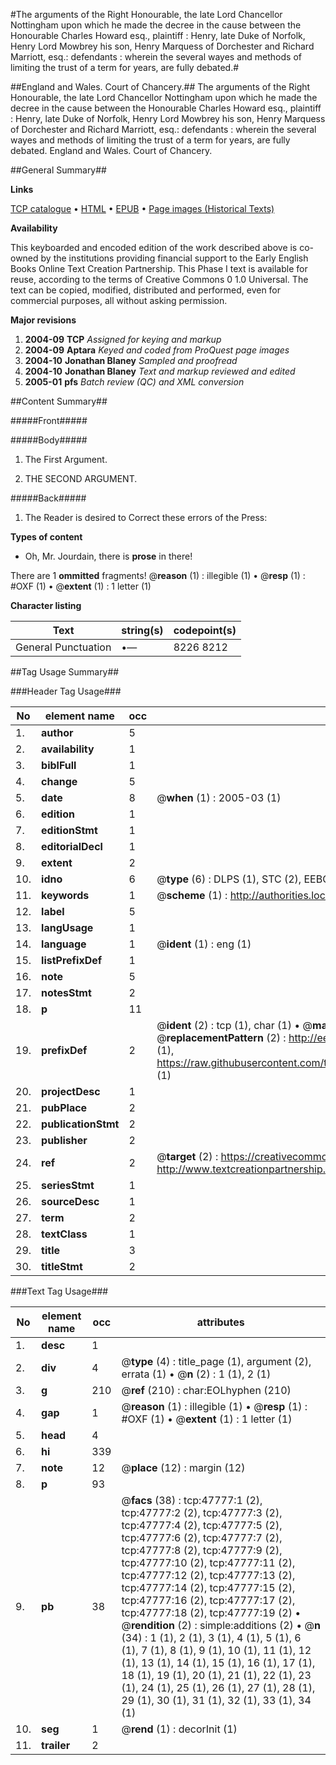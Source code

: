 #The arguments of the Right Honourable, the late Lord Chancellor Nottingham upon which he made the decree in the cause between the Honourable Charles Howard esq., plaintiff : Henry, late Duke of Norfolk, Henry Lord Mowbrey his son, Henry Marquess of Dorchester and Richard Marriott, esq.: defendants : wherein the several wayes and methods of limiting the trust of a term for years, are fully debated.#

##England and Wales. Court of Chancery.##
The arguments of the Right Honourable, the late Lord Chancellor Nottingham upon which he made the decree in the cause between the Honourable Charles Howard esq., plaintiff : Henry, late Duke of Norfolk, Henry Lord Mowbrey his son, Henry Marquess of Dorchester and Richard Marriott, esq.: defendants : wherein the several wayes and methods of limiting the trust of a term for years, are fully debated.
England and Wales. Court of Chancery.

##General Summary##

**Links**

[TCP catalogue](http://www.ota.ox.ac.uk/tcp/)  • 
[HTML](http://tei.it.ox.ac.uk/tcp/Texts-HTML/free/A52/A52524.html)  • 
[EPUB](http://tei.it.ox.ac.uk/tcp/Texts-EPUB/free/A52/A52524.epub) • 
[Page images (Historical Texts)](https://data.historicaltexts.jisc.ac.uk/view?pubId=eebo-11467116e&pageId=eebo-11467116e-47777-1)

**Availability**

This keyboarded and encoded edition of the
	       work described above is co-owned by the institutions
	       providing financial support to the Early English Books
	       Online Text Creation Partnership. This Phase I text is
	       available for reuse, according to the terms of Creative
	       Commons 0 1.0 Universal. The text can be copied,
	       modified, distributed and performed, even for
	       commercial purposes, all without asking permission.

**Major revisions**

1. __2004-09__ __TCP__ *Assigned for keying and markup*
1. __2004-09__ __Aptara__ *Keyed and coded from ProQuest page images*
1. __2004-10__ __Jonathan Blaney__ *Sampled and proofread*
1. __2004-10__ __Jonathan Blaney__ *Text and markup reviewed and edited*
1. __2005-01__ __pfs__ *Batch review (QC) and XML conversion*

##Content Summary##

#####Front#####

#####Body#####

1. The First Argument.

1. THE SECOND
ARGUMENT.

#####Back#####

1. The Reader is desired to Correct these errors of the Press:

**Types of content**

  * Oh, Mr. Jourdain, there is **prose** in there!

There are 1 **ommitted** fragments! 
 @__reason__ (1) : illegible (1)  •  @__resp__ (1) : #OXF (1)  •  @__extent__ (1) : 1 letter (1)

**Character listing**


|Text|string(s)|codepoint(s)|
|---|---|---|
|General Punctuation|•—|8226 8212|

##Tag Usage Summary##

###Header Tag Usage###

|No|element name|occ|attributes|
|---|---|---|---|
|1.|__author__|5||
|2.|__availability__|1||
|3.|__biblFull__|1||
|4.|__change__|5||
|5.|__date__|8| @__when__ (1) : 2005-03 (1)|
|6.|__edition__|1||
|7.|__editionStmt__|1||
|8.|__editorialDecl__|1||
|9.|__extent__|2||
|10.|__idno__|6| @__type__ (6) : DLPS (1), STC (2), EEBO-CITATION (1), OCLC (1), VID (1)|
|11.|__keywords__|1| @__scheme__ (1) : http://authorities.loc.gov/ (1)|
|12.|__label__|5||
|13.|__langUsage__|1||
|14.|__language__|1| @__ident__ (1) : eng (1)|
|15.|__listPrefixDef__|1||
|16.|__note__|5||
|17.|__notesStmt__|2||
|18.|__p__|11||
|19.|__prefixDef__|2| @__ident__ (2) : tcp (1), char (1)  •  @__matchPattern__ (2) : ([0-9\-]+):([0-9IVX]+) (1), (.+) (1)  •  @__replacementPattern__ (2) : http://eebo.chadwyck.com/downloadtiff?vid=$1&page=$2 (1), https://raw.githubusercontent.com/textcreationpartnership/Texts/master/tcpchars.xml#$1 (1)|
|20.|__projectDesc__|1||
|21.|__pubPlace__|2||
|22.|__publicationStmt__|2||
|23.|__publisher__|2||
|24.|__ref__|2| @__target__ (2) : https://creativecommons.org/publicdomain/zero/1.0/ (1), http://www.textcreationpartnership.org/docs/. (1)|
|25.|__seriesStmt__|1||
|26.|__sourceDesc__|1||
|27.|__term__|2||
|28.|__textClass__|1||
|29.|__title__|3||
|30.|__titleStmt__|2||


###Text Tag Usage###

|No|element name|occ|attributes|
|---|---|---|---|
|1.|__desc__|1||
|2.|__div__|4| @__type__ (4) : title_page (1), argument (2), errata (1)  •  @__n__ (2) : 1 (1), 2 (1)|
|3.|__g__|210| @__ref__ (210) : char:EOLhyphen (210)|
|4.|__gap__|1| @__reason__ (1) : illegible (1)  •  @__resp__ (1) : #OXF (1)  •  @__extent__ (1) : 1 letter (1)|
|5.|__head__|4||
|6.|__hi__|339||
|7.|__note__|12| @__place__ (12) : margin (12)|
|8.|__p__|93||
|9.|__pb__|38| @__facs__ (38) : tcp:47777:1 (2), tcp:47777:2 (2), tcp:47777:3 (2), tcp:47777:4 (2), tcp:47777:5 (2), tcp:47777:6 (2), tcp:47777:7 (2), tcp:47777:8 (2), tcp:47777:9 (2), tcp:47777:10 (2), tcp:47777:11 (2), tcp:47777:12 (2), tcp:47777:13 (2), tcp:47777:14 (2), tcp:47777:15 (2), tcp:47777:16 (2), tcp:47777:17 (2), tcp:47777:18 (2), tcp:47777:19 (2)  •  @__rendition__ (2) : simple:additions (2)  •  @__n__ (34) : 1 (1), 2 (1), 3 (1), 4 (1), 5 (1), 6 (1), 7 (1), 8 (1), 9 (1), 10 (1), 11 (1), 12 (1), 13 (1), 14 (1), 15 (1), 16 (1), 17 (1), 18 (1), 19 (1), 20 (1), 21 (1), 22 (1), 23 (1), 24 (1), 25 (1), 26 (1), 27 (1), 28 (1), 29 (1), 30 (1), 31 (1), 32 (1), 33 (1), 34 (1)|
|10.|__seg__|1| @__rend__ (1) : decorInit (1)|
|11.|__trailer__|2||
